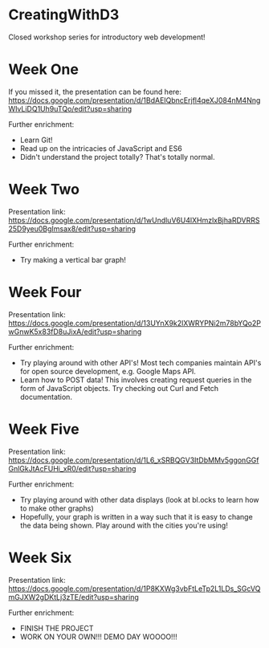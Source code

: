 # CreatingWithD3
Closed workshop series for introductory web development!

# Week One
If you missed it, the presentation can be found here: https://docs.google.com/presentation/d/1BdAEIQbncErjfl4qeXJ084nM4NngWIvLiDQ1Uh9uTQo/edit?usp=sharing

Further enrichment:
- Learn Git!
- Read up on the intricacies of JavaScript and ES6
- Didn't understand the project totally? That's totally normal.

# Week Two
Presentation link:
https://docs.google.com/presentation/d/1wUndluV6U4lXHmzlxBjhaRDVRRS25D9yeu0BgImsax8/edit?usp=sharing

Further enrichment:
- Try making a vertical bar graph!

# Week Four
Presentation link:
https://docs.google.com/presentation/d/13UYnX9k2lXWRYPNi2m78bYQo2PwGnwK5x83fD8uJixA/edit?usp=sharing

Further enrichment:
- Try playing around with other API's! Most tech companies maintain API's for open source development, e.g. Google Maps API.
- Learn how to POST data! This involves creating request queries in the form of JavaScript objects. Try checking out Curl and Fetch documentation.

# Week Five
Presentation link:
https://docs.google.com/presentation/d/1L6_xSRBQGV3ItDbMMv5ggonGGfGnlGkJtAcFUHi_xR0/edit?usp=sharing

Further enrichment:
- Try playing around with other data displays (look at bl.ocks to learn how to make other graphs)
- Hopefully, your graph is written in a way such that it is easy to change the data being shown. Play around with the cities you're using!

# Week Six
Presentation link:
https://docs.google.com/presentation/d/1P8KXWg3vbFtLeTp2L1LDs_SGcVQmGJXW2gDKtLj3zTE/edit?usp=sharing

Further enrichment:
- FINISH THE PROJECT
- WORK ON YOUR OWN!!! DEMO DAY WOOOO!!!
